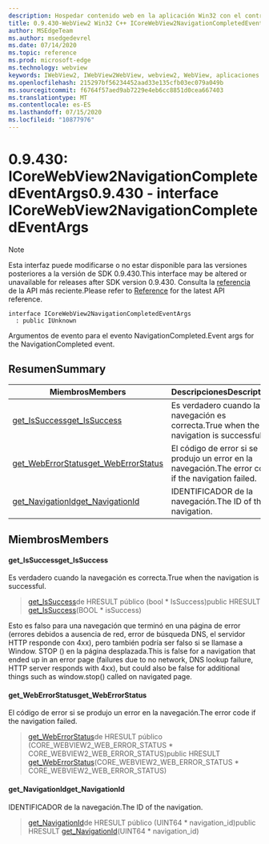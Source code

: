 ```yaml
---
description: Hospedar contenido web en la aplicación Win32 con el control Microsoft Edge WebView2
title: 0.9.430-WebView2 Win32 C++ ICoreWebView2NavigationCompletedEventArgs
author: MSEdgeTeam
ms.author: msedgedevrel
ms.date: 07/14/2020
ms.topic: reference
ms.prod: microsoft-edge
ms.technology: webview
keywords: IWebView2, IWebView2WebView, webview2, WebView, aplicaciones Win32, Win32, Edge, ICoreWebView2, ICoreWebView2Host, control de explorador, HTML Edge
ms.openlocfilehash: 215297bf56234452aad33e135cfb03ec079a049b
ms.sourcegitcommit: f6764f57aed9ab7229e4eb6cc8851d0cea667403
ms.translationtype: MT
ms.contentlocale: es-ES
ms.lasthandoff: 07/15/2020
ms.locfileid: "10877976"
---
```

# <span data-ttu-id="8d050-104">0.9.430: ICoreWebView2NavigationCompletedEventArgs</span><span class="sxs-lookup"><span data-stu-id="8d050-104">0.9.430 - interface ICoreWebView2NavigationCompletedEventArgs</span></span> 

> [!NOTE]
> <span data-ttu-id="8d050-105">Esta interfaz puede modificarse o no estar disponible para las versiones posteriores a la versión de SDK 0.9.430.</span><span class="sxs-lookup"><span data-stu-id="8d050-105">This interface may be altered or unavailable for releases after SDK version 0.9.430.</span></span> <span data-ttu-id="8d050-106">Consulta la [referencia](../../../webview2-api-reference.md) de la API más reciente.</span><span class="sxs-lookup"><span data-stu-id="8d050-106">Please refer to [Reference](../../../webview2-api-reference.md) for the latest API reference.</span></span>

```
interface ICoreWebView2NavigationCompletedEventArgs
  : public IUnknown
```

<span data-ttu-id="8d050-107">Argumentos de evento para el evento NavigationCompleted.</span><span class="sxs-lookup"><span data-stu-id="8d050-107">Event args for the NavigationCompleted event.</span></span>

## <span data-ttu-id="8d050-108">Resumen</span><span class="sxs-lookup"><span data-stu-id="8d050-108">Summary</span></span>

 <span data-ttu-id="8d050-109">Miembros</span><span class="sxs-lookup"><span data-stu-id="8d050-109">Members</span></span>                        | <span data-ttu-id="8d050-110">Descripciones</span><span class="sxs-lookup"><span data-stu-id="8d050-110">Descriptions</span></span>
--------------------------------|---------------------------------------------
[<span data-ttu-id="8d050-111">get_IsSuccess</span><span class="sxs-lookup"><span data-stu-id="8d050-111">get_IsSuccess</span></span>](#get_issuccess) | <span data-ttu-id="8d050-112">Es verdadero cuando la navegación es correcta.</span><span class="sxs-lookup"><span data-stu-id="8d050-112">True when the navigation is successful.</span></span>
[<span data-ttu-id="8d050-113">get_WebErrorStatus</span><span class="sxs-lookup"><span data-stu-id="8d050-113">get_WebErrorStatus</span></span>](#get_weberrorstatus) | <span data-ttu-id="8d050-114">El código de error si se produjo un error en la navegación.</span><span class="sxs-lookup"><span data-stu-id="8d050-114">The error code if the navigation failed.</span></span>
[<span data-ttu-id="8d050-115">get_NavigationId</span><span class="sxs-lookup"><span data-stu-id="8d050-115">get_NavigationId</span></span>](#get_navigationid) | <span data-ttu-id="8d050-116">IDENTIFICADOR de la navegación.</span><span class="sxs-lookup"><span data-stu-id="8d050-116">The ID of the navigation.</span></span>

## <span data-ttu-id="8d050-117">Miembros</span><span class="sxs-lookup"><span data-stu-id="8d050-117">Members</span></span>

#### <span data-ttu-id="8d050-118">get_IsSuccess</span><span class="sxs-lookup"><span data-stu-id="8d050-118">get_IsSuccess</span></span> 

<span data-ttu-id="8d050-119">Es verdadero cuando la navegación es correcta.</span><span class="sxs-lookup"><span data-stu-id="8d050-119">True when the navigation is successful.</span></span>

> <span data-ttu-id="8d050-120">[get_IsSuccess](#get_issuccess)de HRESULT público (bool \* IsSuccess)</span><span class="sxs-lookup"><span data-stu-id="8d050-120">public HRESULT [get_IsSuccess](#get_issuccess)(BOOL \* isSuccess)</span></span>

<span data-ttu-id="8d050-121">Esto es falso para una navegación que terminó en una página de error (errores debidos a ausencia de red, error de búsqueda DNS, el servidor HTTP responde con 4xx), pero también podría ser falso si se llamase a Window. STOP () en la página desplazada.</span><span class="sxs-lookup"><span data-stu-id="8d050-121">This is false for a navigation that ended up in an error page (failures due to no network, DNS lookup failure, HTTP server responds with 4xx), but could also be false for additional things such as window.stop() called on navigated page.</span></span>

#### <span data-ttu-id="8d050-122">get_WebErrorStatus</span><span class="sxs-lookup"><span data-stu-id="8d050-122">get_WebErrorStatus</span></span> 

<span data-ttu-id="8d050-123">El código de error si se produjo un error en la navegación.</span><span class="sxs-lookup"><span data-stu-id="8d050-123">The error code if the navigation failed.</span></span>

> <span data-ttu-id="8d050-124">[get_WebErrorStatus](#get_weberrorstatus)de HRESULT público (CORE_WEBVIEW2_WEB_ERROR_STATUS \* CORE_WEBVIEW2_WEB_ERROR_STATUS)</span><span class="sxs-lookup"><span data-stu-id="8d050-124">public HRESULT [get_WebErrorStatus](#get_weberrorstatus)(CORE_WEBVIEW2_WEB_ERROR_STATUS \* CORE_WEBVIEW2_WEB_ERROR_STATUS)</span></span>

#### <span data-ttu-id="8d050-125">get_NavigationId</span><span class="sxs-lookup"><span data-stu-id="8d050-125">get_NavigationId</span></span> 

<span data-ttu-id="8d050-126">IDENTIFICADOR de la navegación.</span><span class="sxs-lookup"><span data-stu-id="8d050-126">The ID of the navigation.</span></span>

> <span data-ttu-id="8d050-127">[get_NavigationId](#get_navigationid)de HRESULT público (UINT64 \* navigation_id)</span><span class="sxs-lookup"><span data-stu-id="8d050-127">public HRESULT [get_NavigationId](#get_navigationid)(UINT64 \* navigation_id)</span></span>

